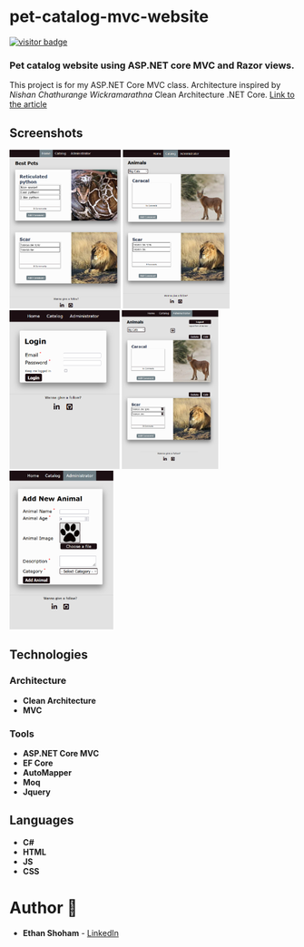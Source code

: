 # pet-catalog-mvc-website

[<img src="https://visitor-badge.glitch.me/badge?page_id=Ethan-S-Dev.pet-catalog-mvc-website" alt="visitor badge" title="visitor"/>][github]

### Pet catalog website using ASP.NET core MVC and Razor views.
This project is for my ASP.NET Core MVC class.
Architecture inspired by *Nishan Chathurange Wickramarathna* Clean Architecture .NET Core.
[Link to the article](https://nishanc.medium.com/clean-architecture-net-core-part-2-implementation-7376896390c5)

## Screenshots

<img src="screenshots/Screenshot_1.png" height="280px"/>
<img src="screenshots/Screenshot_2.png" height="280px"/>
<img src="screenshots/Screenshot_3.png" height="280px"/>
<img src="screenshots/Screenshot_4.png" height="280px"/>
<img src="screenshots/Screenshot_5.png" height="280px"/>

## Technologies

### Architecture
- **Clean Architecture**
- **MVC**

### Tools
- **ASP.NET Core MVC**
- **EF Core**
- **AutoMapper**
- **Moq**
- **Jquery**

## Languages
- **C#**
- **HTML**
- **JS**
- **CSS**

# Author 📝

-   **Ethan Shoham** - [LinkedIn]

[LinkedIn]: https://www.linkedin.com/in/ethan-shoham-13a40050/
[github]: https://github.com/Ethan-S-Dev/pet-catalog-mvc-website